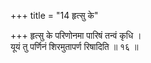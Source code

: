 +++
title = "14 हृत्सु के"

+++
हृत्सु के परिणोनमा पारिषं तन्वं कृधि ।  
यूयं तु पर्णिनं शिरमुतापर्ण रिषादिति ॥ १६ ॥
